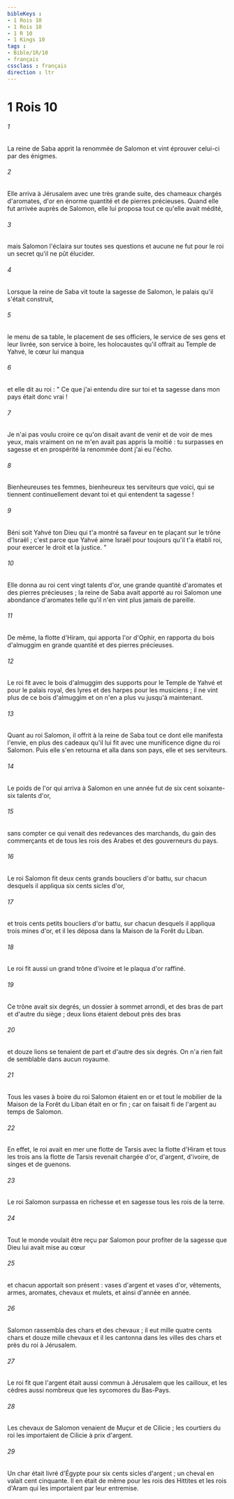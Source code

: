 ```yaml
---
bibleKeys : 
- 1 Rois 10
- 1 Rois 10
- 1 R 10
- 1 Kings 10
tags : 
- Bible/1R/10
- français
cssclass : français
direction : ltr
---
```


# 1 Rois 10

###### 1
La reine de Saba apprit la renommée de Salomon et vint éprouver celui-ci par des énigmes. 
###### 2
Elle arriva à Jérusalem avec une très grande suite, des chameaux chargés d'aromates, d'or en énorme quantité et de pierres précieuses. Quand elle fut arrivée auprès de Salomon, elle lui proposa tout ce qu'elle avait médité, 
###### 3
mais Salomon l'éclaira sur toutes ses questions et aucune ne fut pour le roi un secret qu'il ne pût élucider. 
###### 4
Lorsque la reine de Saba vit toute la sagesse de Salomon, le palais qu'il s'était construit, 
###### 5
le menu de sa table, le placement de ses officiers, le service de ses gens et leur livrée, son service à boire, les holocaustes qu'il offrait au Temple de Yahvé, le cœur lui manqua 
###### 6
et elle dit au roi : " Ce que j'ai entendu dire sur toi et ta sagesse dans mon pays était donc vrai ! 
###### 7
Je n'ai pas voulu croire ce qu'on disait avant de venir et de voir de mes yeux, mais vraiment on ne m'en avait pas appris la moitié : tu surpasses en sagesse et en prospérité la renommée dont j'ai eu l'écho. 
###### 8
Bienheureuses tes femmes, bienheureux tes serviteurs que voici, qui se tiennent continuellement devant toi et qui entendent ta sagesse ! 
###### 9
Béni soit Yahvé ton Dieu qui t'a montré sa faveur en te plaçant sur le trône d'Israël ; c'est parce que Yahvé aime Israël pour toujours qu'il t'a établi roi, pour exercer le droit et la justice. " 
###### 10
Elle donna au roi cent vingt talents d'or, une grande quantité d'aromates et des pierres précieuses ; la reine de Saba avait apporté au roi Salomon une abondance d'aromates telle qu'il n'en vint plus jamais de pareille. 
###### 11
De même, la flotte d'Hiram, qui apporta l'or d'Ophir, en rapporta du bois d'almuggim en grande quantité et des pierres précieuses. 
###### 12
Le roi fit avec le bois d'almuggim des supports pour le Temple de Yahvé et pour le palais royal, des lyres et des harpes pour les musiciens ; il ne vint plus de ce bois d'almuggim et on n'en a plus vu jusqu'à maintenant. 
###### 13
Quant au roi Salomon, il offrit à la reine de Saba tout ce dont elle manifesta l'envie, en plus des cadeaux qu'il lui fit avec une munificence digne du roi Salomon. Puis elle s'en retourna et alla dans son pays, elle et ses serviteurs. 
###### 14
Le poids de l'or qui arriva à Salomon en une année fut de six cent soixante-six talents d'or, 
###### 15
sans compter ce qui venait des redevances des marchands, du gain des commerçants et de tous les rois des Arabes et des gouverneurs du pays. 
###### 16
Le roi Salomon fit deux cents grands boucliers d'or battu, sur chacun desquels il appliqua six cents sicles d'or, 
###### 17
et trois cents petits boucliers d'or battu, sur chacun desquels il appliqua trois mines d'or, et il les déposa dans la Maison de la Forêt du Liban. 
###### 18
Le roi fit aussi un grand trône d'ivoire et le plaqua d'or raffiné. 
###### 19
Ce trône avait six degrés, un dossier à sommet arrondi, et des bras de part et d'autre du siège ; deux lions étaient debout près des bras 
###### 20
et douze lions se tenaient de part et d'autre des six degrés. On n'a rien fait de semblable dans aucun royaume. 
###### 21
Tous les vases à boire du roi Salomon étaient en or et tout le mobilier de la Maison de la Forêt du Liban était en or fin ; car on faisait fi de l'argent au temps de Salomon. 
###### 22
En effet, le roi avait en mer une flotte de Tarsis avec la flotte d'Hiram et tous les trois ans la flotte de Tarsis revenait chargée d'or, d'argent, d'ivoire, de singes et de guenons. 
###### 23
Le roi Salomon surpassa en richesse et en sagesse tous les rois de la terre. 
###### 24
Tout le monde voulait être reçu par Salomon pour profiter de la sagesse que Dieu lui avait mise au cœur 
###### 25
et chacun apportait son présent : vases d'argent et vases d'or, vêtements, armes, aromates, chevaux et mulets, et ainsi d'année en année. 
###### 26
Salomon rassembla des chars et des chevaux ; il eut mille quatre cents chars et douze mille chevaux et il les cantonna dans les villes des chars et près du roi à Jérusalem. 
###### 27
Le roi fit que l'argent était aussi commun à Jérusalem que les cailloux, et les cèdres aussi nombreux que les sycomores du Bas-Pays. 
###### 28
Les chevaux de Salomon venaient de Muçur et de Cilicie ; les courtiers du roi les importaient de Cilicie à prix d'argent. 
###### 29
Un char était livré d'Égypte pour six cents sicles d'argent ; un cheval en valait cent cinquante. Il en était de même pour les rois des Hittites et les rois d'Aram qui les importaient par leur entremise.
